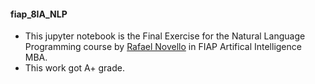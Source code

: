 #### fiap_8IA_NLP
* This jupyter notebook is the Final Exercise for the Natural Language Programming course by [Rafael Novello](https://github.com/rafaelnovello) in FIAP Artifical Intelligence MBA.
* This work got A+ grade.
